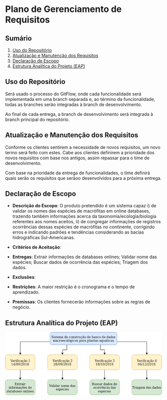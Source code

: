 # Plano de Gerenciamento de Requisitos

## Sumário
1. [Uso do Repositório](#desc)
2. [Atualização e Manutenção dos Requisitos](#req)
3. [Declaração de Escopo](#escopo)
4. [Estrutura Analítica do Projeto (EAP)](#eap)

<div id='desc' />

## Uso do Repositório
Será usado o processo do GitFlow, onde cada funcionalidade será implementada em uma branch separada e, ao término da funcionalidade, todas as branches serão integradas à branch de desenvolvimento.

Ao final de cada entrega, a branch de desenvolvimento será integrada à branch principal do repositório.

<div id='req' />

## Atualização e Manutenção dos Requisitos
Conforme os clientes sentirem a necessidade de novos requisitos, um novo termo será feito com estes.
Cabe aos clientes definirem a prioridade dos novos requisitos com base nos antigos, assim repassar para o time de desenvolvimento.

Com base na prioridade da entrega de funcionalidades, o time definirá quais serão os requisitos que serãoo desenvolvidos para a próxima entrega.

<div id='escopo' />
 
## Declaração de Escopo

- **Descrição do Escopo**: O produto pretendido é um sistema capaz i) de validar os nomes das espécies de macrófitas em online databases, trazendo também informações acerca da taxonomia/ecologia/biologia referentes aos nomes aceitos, ii) de congregar informações de registros ocorrências dessas espécies de macrófitas no continente, corrigindo erros e indicando padrões e tendências considerando as bacias hidrográficas Sul-Americanas.
   
- **Critérios de Aceitação**: 
- **Entregas**: Extrair informações de databases onlines; Validar nome das espécies; Buscar dados de ocorrência das espécies; Triagem dos dados.
- **Exclusões**: 
- **Restrições**: A maior restrição é o cronograma e o tempo de aprendizado.
- **Premissas**: Os clientes fornecerão informações sobre as regras de negócio.

<div id='eap' />

## Estrutura Analítica do Projeto (EAP)

<img src="./assets/EAP.png"/>